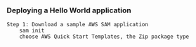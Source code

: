### Deploying a Hello World application
    Step 1: Download a sample AWS SAM application
        sam init
        choose AWS Quick Start Templates, the Zip package type
